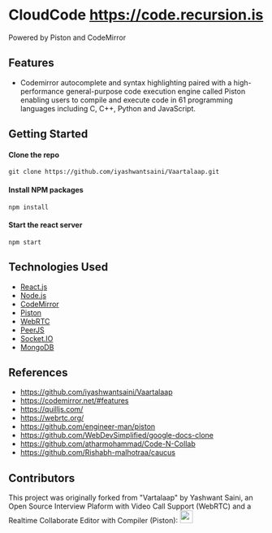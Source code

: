 # CloudCode https://code.recursion.is

Powered by Piston and CodeMirror

## Features

- Codemirror autocomplete and syntax highlighting paired with a high-performance general-purpose code execution engine called Piston enabling users to compile and execute code in 61 programming languages including C, C++, Python and JavaScript.

## Getting Started

#### Clone the repo

```
git clone https://github.com/iyashwantsaini/Vaartalaap.git
```

#### Install NPM packages

```
npm install
```

#### Start the react server

```
npm start
```

## Technologies Used

- [React.js](https://reactjs.org/)
- [Node.js](https://nodejs.org/)
- [CodeMirror](https://codemirror.net/)
- [Piston](https://github.com/engineer-man/piston)
- [WebRTC](https://webrtc.org/)
- [PeerJS](https://peerjs.com/)
- [Socket.IO](https://socket.io/)
- [MongoDB](https://www.mongodb.com/)

## References

- https://github.com/iyashwantsaini/Vaartalaap
- https://codemirror.net/#features
- https://quilljs.com/
- https://webrtc.org/
- https://github.com/engineer-man/piston
- https://github.com/WebDevSimplified/google-docs-clone
- https://github.com/atharmohammad/Code-N-Collab
- https://github.com/Rishabh-malhotraa/caucus

## Contributors
This project was originally forked from "Vartalaap" by Yashwant Saini, an Open Source Interview Plaform with Video Call Support (WebRTC) and a Realtime Collaborate Editor with Compiler (Piston):
<a href="https://meyash.xyz/" style="margin-right:30px;"><img src="https://meyash.xyz/assets/icons/siteicon.png" width="25"></a>
